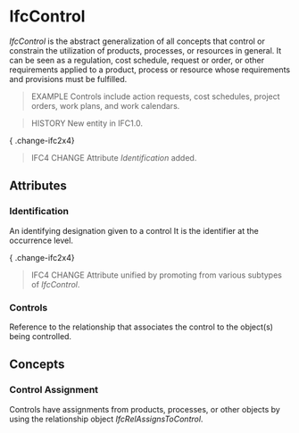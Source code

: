 # IfcControl

_IfcControl_ is the abstract generalization of all concepts that control or constrain the utilization of products, processes, or resources in general. It can be seen as a regulation, cost schedule, request or order, or other requirements applied to a product, process or resource whose requirements and provisions must be fulfilled.
<!-- end of short definition -->


> EXAMPLE Controls include action requests, cost schedules, project orders, work plans, and work calendars.

> HISTORY New entity in IFC1.0.

{ .change-ifc2x4}
> IFC4 CHANGE Attribute _Identification_ added.

## Attributes

### Identification
An identifying designation given to a control
  It is the identifier at the occurrence level.

{ .change-ifc2x4}
> IFC4 CHANGE Attribute unified by promoting from various subtypes of _IfcControl_.

### Controls
Reference to the relationship that associates the control to the object(s) being controlled.

## Concepts

### Control Assignment

Controls have assignments from products, processes, or other objects by using the relationship object _IfcRelAssignsToControl_.

